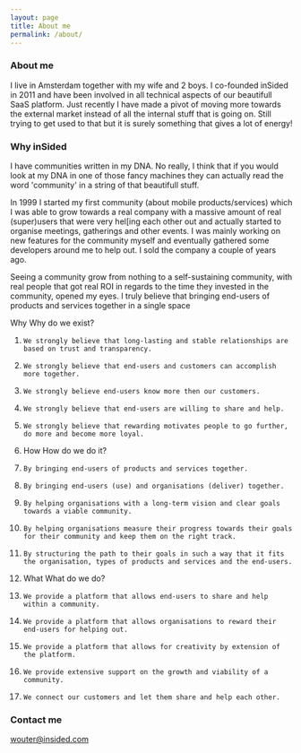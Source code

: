 ```yaml
---
layout: page
title: About me
permalink: /about/
---
```

 
### About me 

I live in Amsterdam together with my wife and 2 boys. I co-founded inSided in 2011 and have been involved in all technical aspects of our beautifull SaaS platform. Just recently I have made a pivot of moving more towards the external market instead of all the internal stuff that is going on. Still trying to get used to that but it is surely something that gives a lot of energy!

### Why inSided

I have communities written in my DNA. No really, I think that if you would look at my DNA in one of those fancy machines they can actually read the word 'community' in a string of that beautifull stuff. 

In 1999 I started my first community (about mobile products/services) which I was able to grow towards a real company with a massive amount of real (super)users that were very hel[ing each other out and actually started to organise meetings, gatherings and other events. I was mainly working on new features for the community myself and eventually gathered some developers around me to help out. I sold the company a couple of years ago. 

Seeing a community grow from nothing to a self-sustaining community, with real people that got real ROI in regards to the time they invested in the community, opened my eyes. I truly believe that bringing end-users of products and services together in a single space 



 
Why
Why do we exist?
1.     We strongly believe that long-lasting and stable relationships are based on trust and transparency.
2.     We strongly believe that end-users and customers can accomplish more together.
3.     We strongly believe end-users know more then our customers.
4.     We strongly believe that end-users are willing to share and help.
5.     We strongly believe that rewarding motivates people to go further, do more and become more loyal.
 
2. How
How do we do it?
1.     By bringing end-users of products and services together.
2.     By bringing end-users (use) and organisations (deliver) together.
3.     By helping organisations with a long-term vision and clear goals towards a viable community. 
4.     By helping organisations measure their progress towards their goals for their community and keep them on the right track.
5.     By structuring the path to their goals in such a way that it fits the organisation, types of products and services and the end-users.
 
3. What
What do we do?
1.     We provide a platform that allows end-users to share and help within a community.
2.     We provide a platform that allows organisations to reward their end-users for helping out.
3.     We provide a platform that allows for creativity by extension of the platform.
4.     We provide extensive support on the growth and viability of a community.
5.     We connect our customers and let them share and help each other.



### Contact me

[wouter@insided.com](mailto:wouter@insided.com)
